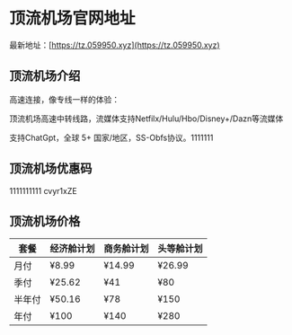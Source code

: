 # 顶流机场官网地址

最新地址：[https://tz.059950.xyz](https://tz.059950.xyz)

## 顶流机场介绍

高速连接，像专线一样的体验：

顶流机场高速中转线路，流媒体支持Netfilx/Hulu/Hbo/Disney+/Dazn等流媒体

支持ChatGpt，全球 5+ 国家/地区，SS-Obfs协议。1111111

## 顶流机场优惠码
1111111111
cvyr1xZE

## 顶流机场价格

|套餐|经济舱计划|商务舱计划|头等舱计划|
|----|----|----|----|
|月付|¥8.99|¥14.99|¥26.99|
|季付|¥25.62|¥41|¥80|
|半年付|¥50.16|¥78|¥150|
|年付|¥100|¥140|¥280|


